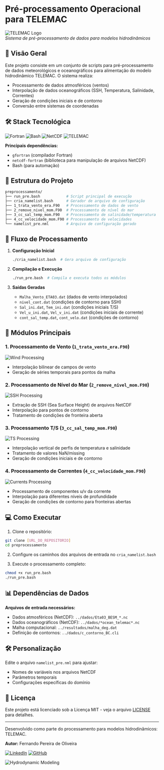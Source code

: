 # Pré-processamento Operacional para TELEMAC

![TELEMAC Logo](https://www.opentelemac.org/images/opentelemac_logo.png)  
*Sistema de pré-processamento de dados para modelos hidrodinâmicos*

## 📌 Visão Geral

Este projeto consiste em um conjunto de scripts para pré-processamento de dados meteorológicos e oceanográficos para alimentação do modelo hidrodinâmico TELEMAC. O sistema realiza:

- Processamento de dados atmosféricos (ventos)
- Interpolação de dados oceanográficos (SSH, Temperatura, Salinidade, Correntes)
- Geração de condições iniciais e de contorno
- Conversão entre sistemas de coordenadas

## 🛠 Stack Tecnológica

![Fortran](https://img.shields.io/badge/Fortran-%23734F96.svg?style=for-the-badge&logo=fortran&logoColor=white)
![Bash](https://img.shields.io/badge/Bash-4EAA25?style=for-the-badge&logo=gnu-bash&logoColor=white)
![NetCDF](https://img.shields.io/badge/NetCDF-3498DB?style=for-the-badge&logo=data:image/png;base64,iVBORw0KGgoAAAANSUhEUgAAABAAAAAQCAYAAAAf8/9hAAAABmJLR0QA/wD/AP+gvaeTAAAACXBIWXMAAAsTAAALEwEAmpwYAAAAB3RJTUUH4AkEEjEXsR7Z9gAAAB1pVFh0Q29tbWVudAAAAAAAQ3JlYXRlZCB3aXRoIEdJTVBkLmUHAAAAVUlEQVQ4y2NgGAWjFDCqAUa1gQkQfwDi/4zQzJgYqgH+B2IuIP4PxP+Q5KHVQdX8B2IuIP4PxP+Q5KHVQdX8B2IuIP4PxP+Q5KHVQdX8B2IuIP4PxP+Q5KHVQdUMAwB8Fh9ZQm3vQAAAAABJRU5ErkJggg==)
![TELEMAC](https://img.shields.io/badge/TELEMAC-00599C?style=for-the-badge&logo=data:image/png;base64,iVBORw0KGgoAAAANSUhEUgAAABAAAAAQCAYAAAAf8/9hAAAABmJLR0QA/wD/AP+gvaeTAAAACXBIWXMAAAsTAAALEwEAmpwYAAAAB3RJTUUH4AkEEjEXsR7Z9gAAAB1pVFh0Q29tbWVudAAAAAAAQ3JlYXRlZCB3aXRoIEdJTVBkLmUHAAABJElEQVQ4y2NgGAWjFDCqAUa1gQkQfwDi/4zQzJgYqgH+B2IuIP4PxP+Q5KHVQdX8B2IuIP4PxP+Q5KHVQdX8B2IuIP4PxP+Q5KHVQdX8B2IuIP4PxP+Q5KHVQdUMAwB8Fh9ZQm3vQAAAAABJRU5ErkJggg==)

**Principais dependências:**
- `gfortran` (compilador Fortran)
- `netcdf-fortran` (biblioteca para manipulação de arquivos NetCDF)
- Bash (para automação)

## 📂 Estrutura do Projeto

```bash
preprocessamento/
├── run_pre.bash            # Script principal de execução
├── cria_namelist.bash      # Gerador de arquivo de configuração
├── 1_trata_vento_era.F90   # Processamento de dados de vento
├── 2_remove_nivel_mom.F90  # Processamento de nível do mar
├── 3_cc_sal_temp_mom.F90   # Processamento de salinidade/temperatura
├── 4_cc_velocidade_mom.F90 # Processamento de velocidades
└── namelist_pre.nml        # Arquivo de configuração gerado
```

## 🚀 Fluxo de Processamento

1. **Configuração Inicial**
   ```bash
   ./cria_namelist.bash  # Gera arquivo de configuração
   ```

2. **Compilação e Execução**
   ```bash
   ./run_pre.bash  # Compila e executa todos os módulos
   ```

3. **Saídas Geradas**
   - `Malha_Vento_ETA03.dat` (dados de vento interpolados)
   - `nivel_cont.dat` (condições de contorno para SSH)
   - `Sal_ini.dat`, `Tem_ini.dat` (condições iniciais T/S)
   - `Vel_u_ini.dat`, `Vel_v_ini.dat` (condições iniciais de corrente)
   - `cont_sal_temp.dat`, `cont_velo.dat` (condições de contorno)

## 🔧 Módulos Principais

### 1. Processamento de Vento (`1_trata_vento_era.F90`)
![Wind Processing](https://img.shields.io/badge/Module-Wind_Processing-00AAFF?style=flat)

- Interpolação bilinear de campos de vento
- Geração de séries temporais para pontos da malha

### 2. Processamento de Nível do Mar (`2_remove_nivel_mom.F90`)
![SSH Processing](https://img.shields.io/badge/Module-SSH_Processing-0099FF?style=flat)

- Extração de SSH (Sea Surface Height) de arquivos NetCDF
- Interpolação para pontos de contorno
- Tratamento de condições de fronteira aberta

### 3. Processamento T/S (`3_cc_sal_temp_mom.F90`)
![TS Processing](https://img.shields.io/badge/Module-T_S_Processing-FF6600?style=flat)

- Interpolação vertical de perfis de temperatura e salinidade
- Tratamento de valores NaN/missing
- Geração de condições iniciais e de contorno

### 4. Processamento de Correntes (`4_cc_velocidade_mom.F90`)
![Currents Processing](https://img.shields.io/badge/Module-Currents_Processing-0066FF?style=flat)

- Processamento de componentes u/v da corrente
- Interpolação para diferentes níveis de profundidade
- Geração de condições de contorno para fronteiras abertas

## 💻 Como Executar

1. Clone o repositório:
```bash
git clone [URL_DO_REPOSITORIO]
cd preprocessamento
```

2. Configure os caminhos dos arquivos de entrada no `cria_namelist.bash`

3. Execute o processamento completo:
```bash
chmod +x run_pre.bash
./run_pre.bash
```

## 📊 Dependências de Dados

**Arquivos de entrada necessários:**
- Dados atmosféricos (NetCDF): `../dados/Eta03_BESM_*.nc`
- Dados oceanográficos (NetCDF): `../dados/*ocean_telemac*.nc`
- Malha computacional: `../resultados/malha_deg.dat`
- Definição de contornos: `../dados/c_contorno_BC.cli`

## 🛠️ Personalização

Edite o arquivo `namelist_pre.nml` para ajustar:
- Nomes de variáveis nos arquivos NetCDF
- Parâmetros temporais
- Configurações específicas do domínio

## 📝 Licença

Este projeto está licenciado sob a Licença MIT - veja o arquivo [LICENSE](LICENSE) para detalhes.

---
Desenvolvido como parte do processamento para modelos hidrodinâmicos: TELEMAC.  

**Autor:** Fernando Pereira de Oliveira  

[![LinkedIn](https://img.shields.io/badge/LinkedIn-0077B5?style=for-the-badge&logo=linkedin&logoColor=white)](https://www.linkedin.com/in/fernando-oliveira-612963245/)
[![GitHub](https://img.shields.io/badge/GitHub-100000?style=for-the-badge&logo=github&logoColor=white)](https://github.com/oliveira-fp)

![Hydrodynamic Modeling](https://img.shields.io/badge/Hydrodynamic_Modeling-TELEMAC-0055AA?style=for-the-badge)
